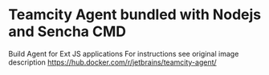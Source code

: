# Teamcity Agent bundled with Nodejs and Sencha CMD

Build Agent for Ext JS applications
For instructions see original image description https://hub.docker.com/r/jetbrains/teamcity-agent/
